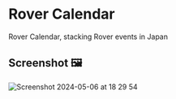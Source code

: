 # Rover Calendar
Rover Calendar, stacking Rover events in Japan
## Screenshot 🖼️
![Screenshot 2024-05-06 at 18 29 54](https://github.com/fox-Nh133/rover-calendar/assets/106661910/42b9a563-0f04-4452-bf2d-8e7de7652cb0)
